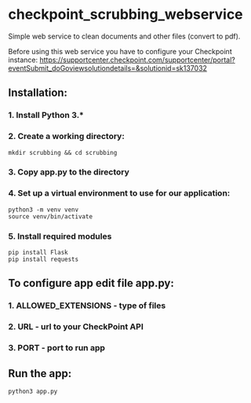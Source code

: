 # checkpoint_scrubbing_webservice
Simple web service to clean documents and other files (convert to pdf).

Before using this web service you have to configure your Checkpoint instance: 
https://supportcenter.checkpoint.com/supportcenter/portal?eventSubmit_doGoviewsolutiondetails=&solutionid=sk137032

## Installation:

### 1. Install Python 3.*
### 2. Create a working directory:
    mkdir scrubbing && cd scrubbing
### 3. Copy app.py to the directory
### 4. Set up a virtual environment to use for our application:
    python3 -m venv venv
    source venv/bin/activate
### 5. Install required modules
    pip install Flask
    pip install requests
  
## To configure app edit file app.py:
### 1. ALLOWED_EXTENSIONS - type of files
### 2. URL - url to your CheckPoint API
### 3. PORT - port to run app


## Run the app:
    python3 app.py


